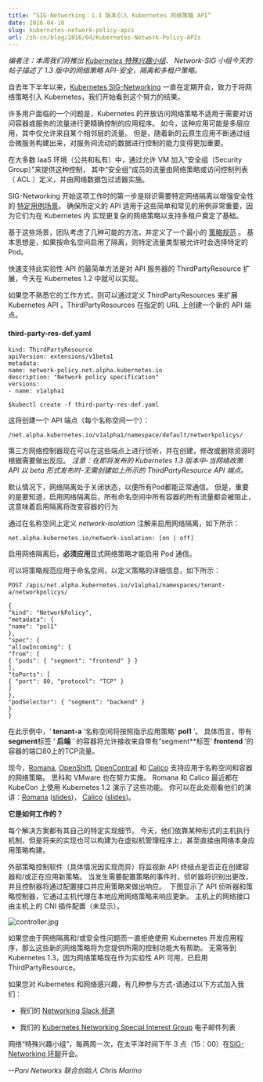 ```yaml
---
title: “SIG-Networking：1.3 版本引入 Kubernetes 网络策略 API”
date: 2016-04-18
slug: kubernetes-network-policy-apis
url: /zh-cn/blog/2016/04/Kubernetes-Network-Policy-APIs
---
```

<!--
---
title: " SIG-Networking: Kubernetes Network Policy APIs Coming in 1.3 "
date: 2016-04-18
slug: kubernetes-network-policy-apis
url: /zh-cn/blog/2016/04/Kubernetes-Network-Policy-APIs
---
-->
<!--
_Editor’s note: This week we’re featuring [Kubernetes Special Interest Groups](https://github.com/kubernetes/kubernetes/wiki/Special-Interest-Groups-(SIGs)); Today’s post is by the Network-SIG team describing network policy APIs coming in 1.3 - policies for security, isolation and multi-tenancy._  
-->
_编者注：本周我们将推出 [Kubernetes 特殊兴趣小组](https://github.com/kubernetes/kubernetes/wiki/Special-Interest-Groups-(SIGs))、
Network-SIG 小组今天的帖子描述了 1.3 版中的网络策略 API-安全，隔离和多租户策略。_


<!--
The [Kubernetes network SIG](https://kubernetes.slack.com/messages/sig-network/) has been meeting regularly since late last year to work on bringing network policy to Kubernetes and we’re starting to see the results of this effort.  
-->
自去年下半年以来，[Kubernetes SIG-Networking](https://kubernetes.slack.com/messages/sig-network/) 一直在定期开会，致力于将网络策略引入 Kubernetes，我们开始看到这个努力的结果。

<!--
One problem many users have is that the open access network policy of Kubernetes is not suitable for applications that need more precise control over the traffic that accesses a pod or service. Today, this could be a multi-tier application where traffic is only allowed from a tier’s neighbor. But as new Cloud Native applications are built by composing microservices, the ability to control traffic as it flows among these services becomes even more critical.  
-->
许多用户面临的一个问题是，Kubernetes 的开放访问网络策略不适用于需要对访问容器或服务的流量进行更精确控制的应用程序。
如今，这种应用可能是多层应用，其中仅允许来自某个相邻层的流量。
但是，随着新的云原生应用不断通过组合微服务构建出来，对服务间流动的数据进行控制的能力变得更加重要。

<!--
In most IaaS environments (both public and private) this kind of control is provided by allowing VMs to join a ‘security group’ where traffic to members of the group is defined by a network policy or Access Control List (ACL) and enforced by a network packet filter.  
-->
在大多数 IaaS 环境（公共和私有）中，通过允许 VM 加入“安全组（Security Group）”来提供这种控制，
其中“安全组”成员的流量由网络策略或访问控制列表（ ACL ）定义，并由网络数据包过滤器实施。

<!--
The Network SIG started the effort by identifying [specific use case scenarios](https://docs.google.com/document/d/1blfqiH4L_fpn33ZrnQ11v7LcYP0lmpiJ_RaapAPBbNU/edit?pref=2&pli=1#) that require basic network isolation for enhanced security. Getting the API right for these simple and common use cases is important because they are also the basis for the more sophisticated network policies necessary for multi-tenancy within Kubernetes.
-->
SIG-Networking 开始这项工作时的第一步是辩识需要特定网络隔离以增强安全性的
[特定用例场景](https://docs.google.com/document/d/1blfqiH4L_fpn33ZrnQ11v7LcYP0lmpiJ_RaapAPBbNU/edit?pref=2&pli=1#)。
确保所定义的 API 适用于这些简单和常见的用例非常重要，因为它们为在 Kubernetes 内
实现更复杂的网络策略以支持多租户奠定了基础。

<!--
From these scenarios several possible approaches were considered and a minimal [policy specification](https://docs.google.com/document/d/1qAm-_oSap-f1d6a-xRTj6xaH1sYQBfK36VyjB5XOZug/edit) was defined. The basic idea is that if isolation were enabled on a per namespace basis, then specific pods would be selected where specific traffic types would be allowed.  
-->
基于这些场景，团队考虑了几种可能的方法，并定义了一个最小的
[策略规范](https://docs.google.com/document/d/1qAm-_oSap-f1d6a-xRTj6xaH1sYQBfK36VyjB5XOZug/edit) 。
基本思想是，如果按命名空间启用了隔离，则特定流量类型被允许时会选择特定的 Pod。

<!--
The simplest way to quickly support this experimental API is in the form of a ThirdPartyResource extension to the API Server, which is possible today in Kubernetes 1.2. 
-->
快速支持此实验性 API 的最简单方法是对 API 服务器的 ThirdPartyResource 扩展，今天在 Kubernetes 1.2 中就可以实现。

<!--
If you’re not familiar with how this works, the Kubernetes API can be extended by defining ThirdPartyResources that create a new API endpoint at a specified URL.  
-->
如果您不熟悉它的工作方式，则可以通过定义 ThirdPartyResources 来扩展 Kubernetes API ，ThirdPartyResources 在指定的 URL 上创建一个新的 API 端点。

#### third-party-res-def.yaml 

```
kind: ThirdPartyResource
apiVersion: extensions/v1beta1
metadata:
name: network-policy.net.alpha.kubernetes.io
description: "Network policy specification"
versions:
- name: v1alpha1
 ```

```
$kubectl create -f third-party-res-def.yaml
 ```

<!--
This will create an API endpoint (one for each namespace):
-->
这将创建一个 API 端点（每个名称空间一个）：

```
/net.alpha.kubernetes.io/v1alpha1/namespace/default/networkpolicys/
 ```
 
<!--
Third party network controllers can now listen on these endpoints and react as necessary when resources are created, modified or deleted. _Note: With the upcoming release of Kubernetes 1.3 - when the Network Policy API is released in beta form - there will be no need to create a ThirdPartyResource API endpoint as shown above._&nbsp;
-->
第三方网络控制器现在可以在这些端点上进行侦听，并在创建，修改或删除资源时根据需要做出反应。
_注意：在即将发布的 Kubernetes 1.3 版本中-当网络政策 API 以 beta 形式发布时-无需创建如上所示的 ThirdPartyResource API 端点。_


<!--
Network isolation is off by default so that all pods can communicate as they normally do. However, it’s important to know that once network isolation is enabled, all traffic to all pods, in all namespaces is blocked, which means that enabling isolation is going to change the behavior of your pods
-->
默认情况下，网络隔离处于关闭状态，以便所有Pod都能正常通信。
但是，重要的是要知道，启用网络隔离后，所有命名空间中所有容器的所有流量都会被阻止，这意味着启用隔离将改变容器的行为


<!--
Network isolation is enabled by defining the _network-isolation_ annotation on namespaces as shown below:
-->
通过在名称空间上定义 _network-isolation_ 注解来启用网络隔离，如下所示：

```
net.alpha.kubernetes.io/network-isolation: [on | off]
 ```
 
<!--
Once network isolation is enabled, explicit network policies **must be applied** to enable pod communication.
-->
启用网络隔离后，**必须应用**显式网络策略才能启用 Pod 通信。

<!--
A policy specification can be applied to a namespace to define the details of the policy as shown below:
-->
可以将策略规范应用于命名空间，以定义策略的详细信息，如下所示：

```
POST /apis/net.alpha.kubernetes.io/v1alpha1/namespaces/tenant-a/networkpolicys/

{
"kind": "NetworkPolicy",
"metadata": {
"name": "pol1"
},
"spec": {
"allowIncoming": {
"from": [
{ "pods": { "segment": "frontend" } }
],
"toPorts": [
{ "port": 80, "protocol": "TCP" }
]
},
"podSelector": { "segment": "backend" }
}
}
 ```
 
<!--
In this example, the ‘ **tenant-a** ’ namespace would get policy ‘ **pol1** ’ applied as indicated. Specifically, pods with the **segment** label ‘ **backend** ’ would allow TCP traffic on port 80 from pods with the **segment** label ‘ **frontend** ’ to be received.
-->
在此示例中，‘ **tenant-a** ’名称空间将按照指示应用策略‘ **pol1** ’。
具体而言，带有**segment**标签 ‘ **后端** ’ 的容器将允许接收来自带有“segment**标签‘ **frontend** ’的容器的端口80上的TCP流量。

<!--
Today, [Romana](http://romana.io/), [OpenShift](https://www.openshift.com/), [OpenContrail](http://www.opencontrail.org/) and [Calico](http://projectcalico.org/) support network policies applied to namespaces and pods. Cisco and VMware are working on implementations as well. Both Romana and Calico demonstrated these capabilities with Kubernetes 1.2 recently at KubeCon. You can watch their presentations here: [Romana](https://www.youtube.com/watch?v=f-dLKtK6qCs) ([slides](http://www.slideshare.net/RomanaProject/kubecon-london-2016-ronana-cloud-native-sdn)), [Calico](https://www.youtube.com/watch?v=p1zfh4N4SX0) ([slides](http://www.slideshare.net/kubecon/kubecon-eu-2016-secure-cloudnative-networking-with-project-calico)).&nbsp;
-->
现今，[Romana](http://romana.io/), [OpenShift](https://www.openshift.com/), [OpenContrail](http://www.opencontrail.org/) 和 [Calico](http://projectcalico.org/) 支持应用于名称空间和容器的网络策略。
思科和 VMware 也在努力实施。
Romana 和 Calico 最近都在 KubeCon 上使用 Kubernetes 1.2 演示了这些功能。
你可以在此处观看他们的演讲：[Romana](https://www.youtube.com/watch?v=f-dLKtK6qCs) ([slides](http://www.slideshare.net/RomanaProject/kubecon-london-2016-ronana-cloud-native-sdn))， [Calico](https://www.youtube.com/watch?v=p1zfh4N4SX0) ([slides](http://www.slideshare.net/kubecon/kubecon-eu-2016-secure-cloudnative-networking-with-project-calico))。&nbsp;

<!--
**How does it work?**
-->
**它是如何工作的？**

<!--
Each solution has their their own specific implementation details. Today, they rely on some kind of on-host enforcement mechanism, but future implementations could also be built that apply policy on a hypervisor, or even directly by the network itself.&nbsp;
-->
每个解决方案都有其自己的特定实现细节。
今天，他们依靠某种形式的主机执行机制，但是将来的实现也可以构建为在虚拟机管理程序上，甚至直接由网络本身应用策略构建。&nbsp;

<!--
External policy control software (specifics vary across implementations) will watch the new API endpoint for pods being created and/or new policies being applied. When an event occurs that requires policy configuration, the listener will recognize the change and a controller will respond by configuring the interface and applying the policy. &nbsp;The diagram below shows an API listener and policy controller responding to updates by applying a network policy locally via a host agent. The network interface on the pods is configured by a CNI plugin on the host (not shown).
-->
外部策略控制软件（具体情况因实现而异）将监视新 API 终结点是否正在创建容器和/或正在应用新策略。
当发生需要配置策略的事件时，侦听器将识别出更改，并且控制器将通过配置接口并应用策略来做出响应。&nbsp;
下图显示了 API 侦听器和策略控制器，它通过主机代理在本地应用网络策略来响应更新。
主机上的网络接口由主机上的 CNI 插件配置（未显示）。

 ![controller.jpg](https://lh5.googleusercontent.com/zMEpLMYmask-B-rYWnbMyGb0M7YusPQFPS6EfpNOSLbkf-cM49V7rTDBpA6k9-Zdh2soMul39rz9rHFJfL-jnEn_mHbpg0E1WlM-wjU-qvQu9KDTQqQ9uBmdaeWynDDNhcT3UjX5)

<!--
If you’ve been holding back on developing applications with Kubernetes because of network isolation and/or security concerns, these new network policies go a long way to providing the control you need. No need to wait until Kubernetes 1.3 since network policy is available now as an experimental API enabled as a ThirdPartyResource.
-->
如果您由于网络隔离和/或安全性问题而一直拒绝使用 Kubernetes 开发应用程序，那么这些新的网络策略将为您提供所需的控制功能大有帮助。
无需等到 Kubernetes 1.3，因为网络策略现在作为实验性 API 可用，已启用 ThirdPartyResource。

<!--
If you’re interested in Kubernetes and networking, there are several ways to participate - join us at:
-->
如果您对 Kubernetes 和网络感兴趣，有几种参与方式-请通过以下方式加入我们：

<!--
- Our [Networking slack channel](https://kubernetes.slack.com/messages/sig-network/)&nbsp;
-->
- 我们的 [Networking Slack 频道](https://kubernetes.slack.com/messages/sig-network/)&nbsp;
<!--
- Our [Kubernetes 网络特别兴趣小组](https://groups.google.com/forum/#!forum/kubernetes-sig-network) email list&nbsp;
-->
- 我们的 [Kubernetes Networking Special Interest Group](https://groups.google.com/forum/#!forum/kubernetes-sig-network) 电子邮件列表&nbsp;


<!--
The Networking “Special Interest Group,” which meets bi-weekly at 3pm (15h00) Pacific Time at [SIG-Networking hangout](https://zoom.us/j/5806599998).&nbsp;
-->
网络“特殊兴趣小组”，每两周一次，在太平洋时间下午 3 点（15：00）在[SIG-Networking 环聊](https://zoom.us/j/5806599998)开会。&nbsp;


<!--
_--Chris Marino, Co-Founder, Pani Networks_  
-->
_--Pani Networks 联合创始人 Chris Marino_  
